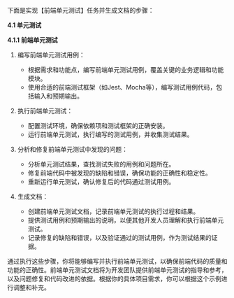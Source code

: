 下面是实现【前端单元测试】任务并生成文档的步骤：

**4.1 单元测试**

**4.1.1 前端单元测试**

1. 编写前端单元测试用例：

   - 根据需求和功能点，编写前端单元测试用例，覆盖关键的业务逻辑和功能模块。
   - 使用合适的前端测试框架（如Jest、Mocha等），编写测试用例代码，包括输入和预期输出。

2. 执行前端单元测试：

   - 配置测试环境，确保依赖项和测试框架的正确安装。
   - 运行前端单元测试，执行编写的测试用例，并收集测试结果。

3. 分析和修复前端单元测试中发现的问题：

   - 分析单元测试结果，查找测试失败的用例和问题所在。
   - 修复前端代码中被发现的缺陷和错误，确保功能的正确性和稳定性。
   - 重新运行单元测试，确认修复后的代码通过测试用例。

4. 生成文档：

   - 创建前端单元测试文档，记录前端单元测试的执行过程和结果。
   - 提供测试用例和预期输出的说明，以便其他开发人员理解和执行前端单元测试。
   - 记录修复的缺陷和错误，以及验证通过的测试用例，作为测试结果的证据。

通过执行这些步骤，你将能够编写并执行前端单元测试，以确保前端代码的质量和功能的正确性。前端单元测试文档将为开发团队提供前端单元测试的指导和参考，以及问题修复和代码改进的依据。根据你的具体项目需求，你可以根据这个示例进行调整和补充。
